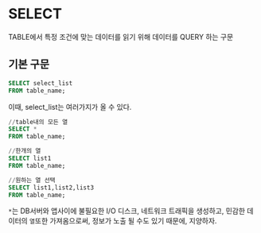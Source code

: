 # SELECT

TABLE에서 특정 조건에 맞는 데이터를 읽기 위해 데이터를 QUERY 하는 구문

## 기본 구문

```SQL
SELECT select_list
FROM table_name;
```

이때, select_list는 여러가지가 올 수 있다.

```sql
//table내의 모든 열
SELECT *
FROM table_name;

//한개의 열
SELECT list1
FROM table_name;

//원하는 열 선택
SELECT list1,list2,list3
FROM table_name;
```

`*`는 DB서버와 앱사이에 불필요한 I/O 디스크, 네트워크 트래픽을 생성하고, 민감한 데이터의 `열`또한 가져옴으로써, 정보가 노출 될 수도 있기 때문에, 지양하자.
